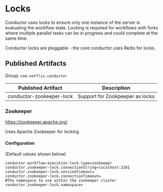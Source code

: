 # Locks
Conductor uses locks to ensure only one instance of the server is evaluating the workflow state.
Locking is required for workflows with forks where multiple parallel tasks can be in progress and could complete at the same time.

Conductor locks are pluggable - the core conductor uses Redis for locks.

## Published Artifacts

Group: `com.netflix.conductor`

| Published Artifact | Description |
| ----------- | ----------- | 
| conductor-zookeeper-lock | Support for Zookpeeper as locks |

### Zookeeper
https://zookeeper.apache.org/

Uses Apache Zookeeper for locking

#### Configuration
(Default values shown below)
```properties
conductor.workflow-execution-lock.type=zookeeper
conductor.zookeeper-lock.connectionString=localhost:2181
conductor.zookeeper-lock.sessionTimeout=
conductor.zookeeper-lock.connectionTimeout=
#The namespace to use within the zookeeper cluster
conductor.zookeeper-lock.namespace=
```
